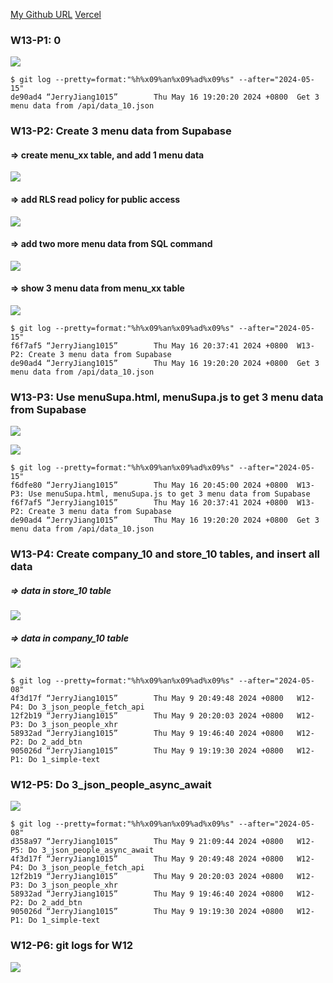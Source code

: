 [My Github URL](https://github.com/JerryJiang1115/1122-js-demo-212411211)
[Vercel](https://1122-js-demo-212411211.vercel.app/#)

### W13-P1: 0
 
![](w13-p1.png)

```
$ git log --pretty=format:"%h%x09%an%x09%ad%x09%s" --after="2024-05-15"
de90ad4 “JerryJiang1015”        Thu May 16 19:20:20 2024 +0800  Get 3 menu data from /api/data_10.json
```

### W13-P2: Create 3 menu data from Supabase
 
#### => create menu_xx table, and add 1 menu data
 
![](w13-p2-1.png)
 
#### => add RLS read policy for public access
 
![](w13-p2-2.png)
 
#### => add two more menu data from SQL command
 
![](w13-p2-3.png)
 
#### => show 3 menu data from menu_xx table
 
![](w13-p2-4.png)
 
```
$ git log --pretty=format:"%h%x09%an%x09%ad%x09%s" --after="2024-05-15"
f6f7af5 “JerryJiang1015”        Thu May 16 20:37:41 2024 +0800  W13-P2: Create 3 menu data from Supabase
de90ad4 “JerryJiang1015”        Thu May 16 19:20:20 2024 +0800  Get 3 menu data from /api/data_10.json

```

### W13-P3: Use menuSupa.html, menuSupa.js to get 3 menu data from Supabase
 
![](w13-p3-1.png)
 
![](w13-p3-2.png)
 
```
$ git log --pretty=format:"%h%x09%an%x09%ad%x09%s" --after="2024-05-15"
f6dfe80 “JerryJiang1015”        Thu May 16 20:45:00 2024 +0800  W13-P3: Use menuSupa.html, menuSupa.js to get 3 menu data from Supabase
f6f7af5 “JerryJiang1015”        Thu May 16 20:37:41 2024 +0800  W13-P2: Create 3 menu data from Supabase
de90ad4 “JerryJiang1015”        Thu May 16 19:20:20 2024 +0800  Get 3 menu data from /api/data_10.json

```

### W13-P4: Create company_10 and store_10 tables, and insert all data
 
##### => data in store_10 table
 
![](w13-p4-1.png)
 
##### => data in company_10 table
 
![](w13-p4-2.png)

```
$ git log --pretty=format:"%h%x09%an%x09%ad%x09%s" --after="2024-05-08"
4f3d17f “JerryJiang1015”        Thu May 9 20:49:48 2024 +0800   W12-P4: Do 3_json_people_fetch_api
12f2b19 “JerryJiang1015”        Thu May 9 20:20:03 2024 +0800   W12-P3: Do 3_json_people_xhr
58932ad “JerryJiang1015”        Thu May 9 19:46:40 2024 +0800   W12-P2: Do 2_add_btn
905026d “JerryJiang1015”        Thu May 9 19:19:30 2024 +0800   W12-P1: Do 1_simple-text

```

### W12-P5: Do 3_json_people_async_await
 
![](w12-p5.png)

```
$ git log --pretty=format:"%h%x09%an%x09%ad%x09%s" --after="2024-05-08"
d358a97 “JerryJiang1015”        Thu May 9 21:09:44 2024 +0800   W12-P5: Do 3_json_people_async_await
4f3d17f “JerryJiang1015”        Thu May 9 20:49:48 2024 +0800   W12-P4: Do 3_json_people_fetch_api     
12f2b19 “JerryJiang1015”        Thu May 9 20:20:03 2024 +0800   W12-P3: Do 3_json_people_xhr
58932ad “JerryJiang1015”        Thu May 9 19:46:40 2024 +0800   W12-P2: Do 2_add_btn
905026d “JerryJiang1015”        Thu May 9 19:19:30 2024 +0800   W12-P1: Do 1_simple-text

```
### W12-P6: git logs for W12

![](w12-p6.png)

```

```
